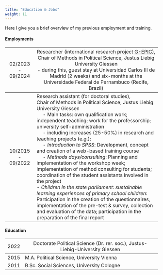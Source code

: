 ```yaml
---
title: "Education & Jobs"
weight: 11
---
```


Here I give you a brief overview of my previous employment and training. 

#### Employments
| <span style="font-weight:normal">02/2023 - 09/2024</span> | <span style="font-weight:normal">Researcher (international research project [G-EPIC](https://g-epic.eu)), <br>Chair of Methods in Political Science, Justus Liebig University Giessen <br> - during this, guest stay at Universidad Carlos III de Madrid (2 weeks) and six-months at the Universidade Federal de Pernambuco (Recife, Brazil)</span> |
|:-----:|---------------------------------|
| 10/2015 - 09/2022 | Research assistant (for doctoral studies), <br>Chair of Methods in Political Science, Justus Liebig University Giessen<br>&emsp;  - Main tasks: own qualification work; independent teaching; work for the professorship; university self-administration <br>&emsp; - including increases (25-50%) in research and teaching projects (e.g.):<br>&emsp;  - *Introduction to SPSS*: Development, concept and creation of a web-based training course <br>&emsp; - *Methods days/consulting*: Planning and implementation of the workshop week; implementation of method consulting for students; coordination of the student assistants involved in the project<br> - *Children in the state parliament: sustainable learning experiences of primary school children*: Participation in the creation of the questionnaires, implementation of the pre-test & survey, collection and evaluation of the data; participation in the preparation of the final report |

#### Education
| <span style="font-weight:normal">2022</span> | <span style="font-weight:normal">Doctorate Political Science (Dr. rer. soc.),  Justus-Liebig-University Giessen</span> |
|:---:|---------------------------------|
| 2015 | M.A. Political Science, University Vienna |
| 2011 | B.Sc. Social Sciences, University Cologne |
